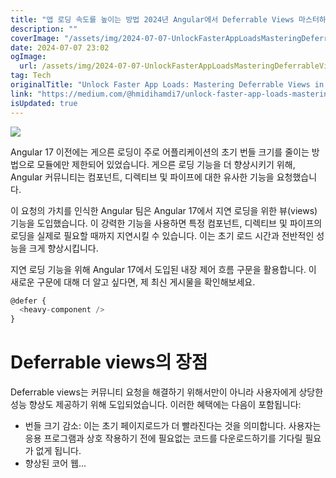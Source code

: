 ```yaml
---
title: "앱 로딩 속도를 높이는 방법 2024년 Angular에서 Deferrable Views 마스터하기"
description: ""
coverImage: "/assets/img/2024-07-07-UnlockFasterAppLoadsMasteringDeferrableViewsinAngular_0.png"
date: 2024-07-07 23:02
ogImage: 
  url: /assets/img/2024-07-07-UnlockFasterAppLoadsMasteringDeferrableViewsinAngular_0.png
tag: Tech
originalTitle: "Unlock Faster App Loads: Mastering Deferrable Views in Angular"
link: "https://medium.com/@hmidihamdi7/unlock-faster-app-loads-mastering-deferrable-views-in-angular-dc693c8653f5"
isUpdated: true
---
```







<img src="/assets/img/2024-07-07-UnlockFasterAppLoadsMasteringDeferrableViewsinAngular_0.png" />

Angular 17 이전에는 게으른 로딩이 주로 어플리케이션의 초기 번들 크기를 줄이는 방법으로 모듈에만 제한되어 있었습니다. 게으른 로딩 기능을 더 향상시키기 위해, Angular 커뮤니티는 컴포넌트, 디렉티브 및 파이프에 대한 유사한 기능을 요청했습니다.

이 요청의 가치를 인식한 Angular 팀은 Angular 17에서 지연 로딩을 위한 뷰(views) 기능을 도입했습니다. 이 강력한 기능을 사용하면 특정 컴포넌트, 디렉티브 및 파이프의 로딩을 실제로 필요할 때까지 지연시킬 수 있습니다. 이는 초기 로드 시간과 전반적인 성능을 크게 향상시킵니다.

지연 로딩 기능을 위해 Angular 17에서 도입된 내장 제어 흐름 구문을 활용합니다. 이 새로운 구문에 대해 더 알고 싶다면, 제 최신 게시물을 확인해보세요.


<div class="content-ad"></div>

```js
@defer {
  <heavy-component />
}
```

# Deferrable views의 장점

Deferrable views는 커뮤니티 요청을 해결하기 위해서만이 아니라 사용자에게 상당한 성능 향상도 제공하기 위해 도입되었습니다. 이러한 혜택에는 다음이 포함됩니다:

- 번들 크기 감소: 이는 초기 페이지로드가 더 빨라진다는 것을 의미합니다. 사용자는 응용 프로그램과 상호 작용하기 전에 필요없는 코드를 다운로드하기를 기다릴 필요가 없게 됩니다.
- 향상된 코어 웹...